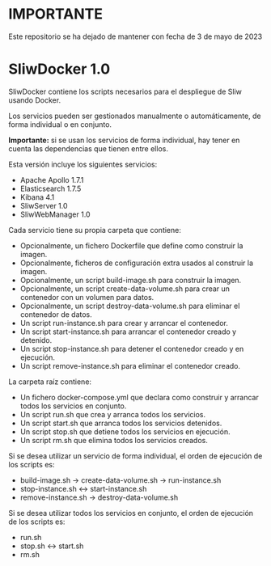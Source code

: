 # IMPORTANTE
Este repositorio se ha dejado de mantener con fecha de 3 de mayo de 2023

# SliwDocker 1.0

SliwDocker contiene los scripts necesarios para el despliegue de Sliw usando Docker.

Los servicios pueden ser gestionados manualmente o automáticamente, de forma individual o en conjunto.

**Importante:** si se usan los servicios de forma individual, hay tener en cuenta las dependencias que tienen entre ellos.

Esta versión incluye los siguientes servicios:

* Apache Apollo 1.7.1
* Elasticsearch 1.7.5
* Kibana 4.1
* SliwServer 1.0
* SliwWebManager 1.0

Cada servicio tiene su propia carpeta que contiene:

* Opcionalmente, un fichero Dockerfile que define como construir la imagen.
* Opcionalmente, ficheros de configuración extra usados al construir la imagen.
* Opcionalmente, un script build-image.sh para construir la imagen.
* Opcionalmente, un script create-data-volume.sh para crear un contenedor con un volumen para datos.
* Opcionalmente, un script destroy-data-volume.sh para eliminar el contenedor de datos.
* Un script run-instance.sh para crear y arrancar el contenedor.
* Un script start-instance.sh para arrancar el contenedor creado y detenido.
* Un script stop-instance.sh para detener el contenedor creado y en ejecución.
* Un script remove-instance.sh para eliminar el contenedor creado.

La carpeta raíz contiene:

* Un fichero docker-compose.yml que declara como construir y arrancar todos los servicios en conjunto.
* Un script run.sh que crea y arranca todos los servicios.
* Un script start.sh que arranca todos los servicios detenidos.
* Un script stop.sh que detiene todos los servicios en ejecución.
* Un script rm.sh que elimina todos los servicios creados.

Si se desea utilizar un servicio de forma individual, el orden de ejecución de los scripts es:

* build-image.sh -> create-data-volume.sh -> run-instance.sh
* stop-instance.sh <-> start-instance.sh
* remove-instance.sh -> destroy-data-volume.sh

Si se desea utilizar todos los servicios en conjunto, el orden de ejecución de los scripts es:

* run.sh
* stop.sh <-> start.sh
* rm.sh
